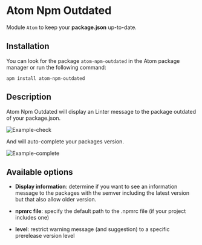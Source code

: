 # Atom Npm Outdated
Module `Atom` to keep your **package.json** up-to-date.

## Installation

You can look for the package `atom-npm-outdated` in the Atom package manager or run the following command:

```shell
apm install atom-npm-outdated
```

## Description

Atom Npm Outdated will display an Linter message to the package outdated of your package.json.

![Example-check](https://raw.githubusercontent.com/kilian-ito/atom-npm-outdated/master/doc/example-check.png)

And will auto-complete your packages version.

![Example-complete](https://raw.githubusercontent.com/kilian-ito/atom-npm-outdated/master/doc/example-complete.png)

## Available options

*   **Display information**:
determine if you want to see an information message to the packages with the semver including the latest version but that also allow older version.

*   **npmrc file**:
specify the default path to the .npmrc file (if your project includes one)

*   **level**:
restrict warning message (and suggestion) to a specific prerelease version level
